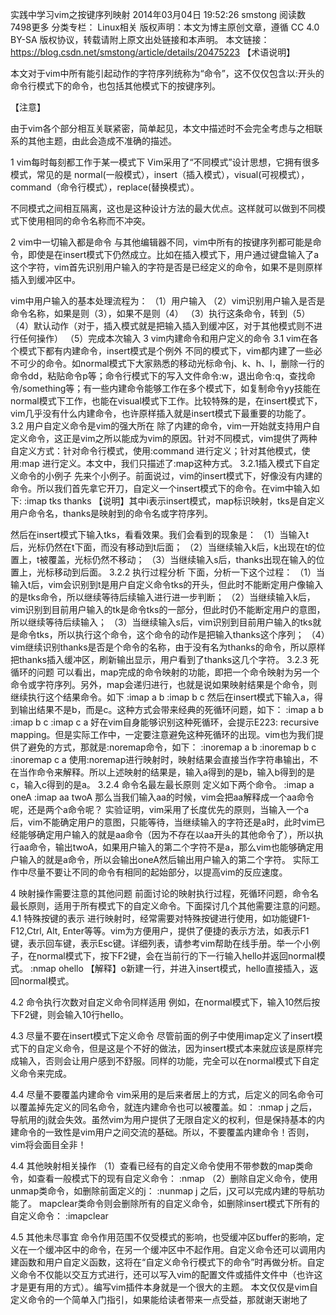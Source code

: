 实践中学习vim之按键序列映射
2014年03月04日 19:52:26 smstong 阅读数 7498更多
分类专栏： Linux相关
版权声明：本文为博主原创文章，遵循 CC 4.0 BY-SA 版权协议，转载请附上原文出处链接和本声明。
本文链接：https://blog.csdn.net/smstong/article/details/20475223
【术语说明】

本文对于vim中所有能引起动作的字符序列统称为“命令”，这不仅仅包含以:开头的命令行模式下的命令，也包括其他模式下的按键序列。

【注意】

由于vim各个部分相互关联紧密，简单起见，本文中描述时不会完全考虑与之相联系的其他主题，由此会造成不准确的描述。

1 vim每时每刻都工作于某一模式下
Vim采用了“不同模式”设计思想，它拥有很多模式，常见的是 normal(一般模式），insert（插入模式），visual(可视模式），command（命令行模式），replace(替换模式）。

不同模式之间相互隔离，这也是这种设计方法的最大优点。这样就可以做到不同模式下使用相同的命令名称而不冲突。

2 vim中一切输入都是命令
与其他编辑器不同，vim中所有的按键序列都可能是命令，即使是在insert模式下仍然成立。比如在插入模式下，用户通过键盘输入了a这个字符，vim首先识别用户输入的字符是否是已经定义的命令，如果不是则原样插入到缓冲区中。

vim中用户输入的基本处理流程为：
（1）用户输入
（2）vim识别用户输入是否是命令名称，如果是则（3），如果不是则（4）
（3）执行这条命令，转到（5）
（4）默认动作（对于，插入模式就是把输入插入到缓冲区，对于其他模式则不进行任何操作）
（5）完成本次输入
3 vim内建命令和用户定义的命令
3.1 vim在各个模式下都有内建命令，insert模式是个例外
不同的模式下，vim都内建了一些必不可少的命令。如normal模式下大家熟悉的移动光标命令j、k、h、l，删除一行的命令dd，粘贴命令p等；命令行模式下的写入文件命令:w，退出命令:q，查找命令/something等；有一些内建命令能够工作在多个模式下，如复制命令yy技能在normal模式下工作，也能在visual模式下工作。比较特殊的是，在insert模式下，vim几乎没有什么内建命令，也许原样插入就是insert模式下最重要的功能了。
3.2 用户自定义命令是vim的强大所在
除了内建的命令，vim一开始就支持用户自定义命令，这正是vim之所以能成为vim的原因。针对不同模式，vim提供了两种自定义方式：针对命令行模式，使用:command 进行定义；针对其他模式，使用:map 进行定义。本文中，我们只描述了:map这种方式。
3.2.1插入模式下自定义命令的小例子
先来个小例子。前面说过，vim的insert模式下，好像没有内建的命令。所以我们首先拿它开刀，自定义一个insert模式下的命令。在vim中输入如下:
:imap tks thanks
【说明】其中i表示insert模式，map标识映射，tks是自定义用户命令名，thanks是映射到的命令名或字符序列。

然后在insert模式下输入tks，看看效果。我们会看到的现象是：
（1）当输入t后，光标仍然在t下面，而没有移动到t后面；
（2）当继续输入k后，k出现在t的位置上，t被覆盖，光标仍然不移动；
（3）当继续输入s后，thanks出现在输入的位置上，光标移动到后面。
3.2.2 执行过程分析
下面，分析一下这个过程：
（1）当输入t后，vim会识别到t是用户自定义命令tks的开头，但此时不能断定用户像输入的是tks命令，所以继续等待后续输入进行进一步判断；
（2）当继续输入k后，vim识别到目前用户输入的tk是命令tks的一部分，但此时仍不能断定用户的意图，所以继续等待后续输入；
（3）当继续输入s后，vim识别到目前用户输入的tks就是命令tks，所以执行这个命令，这个命令的动作是把输入thanks这个序列；
（4）vim继续识别thanks是否是个命令的名称，由于没有名为thanks的命令，所以原样把thanks插入缓冲区，刷新输出显示，用户看到了thanks这几个字符。
3.2.3 死循环的问题
可以看出，map完成的命令映射的功能，即把一个命令映射为另一个命令或字符序列。另外，map会递归进行，也就是说如果映射结果是个命令，则继续执行这个结果命令。如下
:imap a b
:imap b c
然后在insert模式下输入a，得到输出结果不是b，而是c。这种方式会带来经典的死循环问题，如下：
:imap a b
:imap b c
:imap c a
好在vim自身能够识别这种死循环，会提示E223: recursive mapping。但是实际工作中，一定要注意避免这种死循环的出现。vim也为我们提供了避免的方式，那就是:noremap命令，如下：
:inoremap a b
:inoremap b c
:inoremap c a
使用:noremap进行映射时，映射结果会直接当作字符串输出，不在当作命令来解释。所以上述映射的结果是，输入a得到的是b，输入b得到的是c，输入c得到的是a。
3.2.4 命令名最左最长原则
定义如下两个命令。
:imap a  oneA
:imap aa twoA
那么当我们输入aa的时候，vim会把aa解释成一个aa命令呢，还是两个a命令呢？
实验证明，vim采用了长度优先的原则，当输入一个a后，vim不能确定用户的意图，只能等待，当继续输入的字符还是a时，此时vim已经能够确定用户输入的就是aa命令（因为不存在以aa开头的其他命令了），所以执行aa命令，输出twoA，如果用户输入的第二个字符不是a，那么vim也能够确定用户输入的就是a命令，所以会输出oneA然后输出用户输入的第二个字符。
实际工作中尽量不要让不同的命令有相同的起始部分，以提高vim的反应速度。

4 映射操作需要注意的其他问题
前面讨论的映射执行过程，死循环问题，命令名最长原则，适用于所有模式下的自定义命令。下面探讨几个其他需要注意的问题。
4.1 特殊按键的表示
进行映射时，经常需要对特殊按键进行使用，如功能键F1-F12,Ctrl, Alt, Enter等等。vim为方便用户，提供了便捷的表示方法，如<F1>表示F1键，<CR>表示回车键，<Esc>表示Esc键。详细列表，请参考vim帮助在线手册。举一个小例子，在normal模式下，按下F2键，会在当前行的下一行输入hello并返回normal模式。
:nmap <F2> ohello<Esc>
【解释】o新建一行，并进入insert模式，hello直接插入，<Esc>返回normal模式。

4.2 命令执行次数对自定义命令同样适用
例如，在normal模式下，输入10然后按下F2键，则会输入10行hello。

4.3 尽量不要在insert模式下定义命令
尽管前面的例子中使用imap定义了insert模式下的自定义命令，但是这是个不好的做法，因为insert模式本来就应该是原样完成输入，否则会让用户感到不舒服。同样的功能，完全可以在normal模式下自定义命令来完成。

4.4 尽量不要覆盖内建命令
vim采用的是后来者居上的方式，后定义的同名命令可以覆盖掉先定义的同名命令，就连内建命令也可以被覆盖。如：
:nmap j <Nop>
之后，导航用的j就会失效。虽然vim为用户提供了无限自定义的权利，但是保持基本的内建命令的一致性是vim用户之间交流的基础。所以，不要覆盖内建命令！否则，vim将会面目全非！
   
4.4 其他映射相关操作
（1）查看已经有的自定义命令使用不带参数的map类命令，如查看一般模式下的现有自定义命令：
:nmap
（2）删除自定义命令，使用unmap类命令，如删除前面定义的j：
:nunmap j
之后，j又可以完成内建的导航功能了。
mapclear类命令则会删除所有的自定义命令，如删除insert模式下所有的自定义命令：
:imapclear

4.5 其他未尽事宜
命令作用范围不仅受模式的影响，也受缓冲区buffer的影响，定义在一个缓冲区中的命令，在另一个缓冲区中不起作用。自定义命令还可以调用内建函数和用户自定义函数，这将在“自定义命令行模式下的命令”时再做分析。自定义命令不仅能以交互方式进行，还可以写入vim的配置文件或插件文件中（也许这才是更有用的方式）。编写vim插件本身就是一个很大的主题。
本文仅仅是vim自定义命令的一个简单入门指引，如果能给读者带来一点受益，那就谢天谢地了
